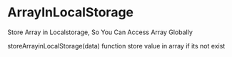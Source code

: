 # ArrayInLocalStorage
Store Array in Localstorage, So You Can Access Array Globally

storeArrayinLocalStorage(data)
function store value in array if its not exist
